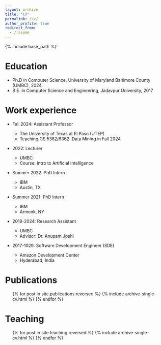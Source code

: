 ```yaml
---
layout: archive
title: "CV"
permalink: /cv/
author_profile: true
redirect_from:
  - /resume
---
```


{% include base_path %}

Education
======
* Ph.D in Computer Science, University of Maryland Baltimore County (UMBC), 2024
* B.E. in Computer Science and Engineering, Jadavpur University, 2017

Work experience
======
* Fall 2024: Assistant Professor
  * The University of Texas at El Paso (UTEP)
  * Teaching CS 5362/6362: Data Mining in Fall 2024

* 2022: Lecturer
  * UMBC
  * Course: Intro to Artificial Intelligence 

* Summer 2022: PhD Intern
  * IBM
  * Austin, TX

* Summer 2021: PhD Intern
  * IBM
  * Armonk, NY

* 2019-2024: Research Assistant
  * UMBC
  * Advisor: Dr. Anupam Joshi

* 2017-1029: Software Development Engineer (SDE)
  * Amazon Development Center
  * Hyderabad, India



Publications
======
  <ul>{% for post in site.publications reversed %}
    {% include archive-single-cv.html %}
  {% endfor %}</ul>
  
  
Teaching
======
  <ul>{% for post in site.teaching reversed %}
    {% include archive-single-cv.html %}
  {% endfor %}</ul>
  
